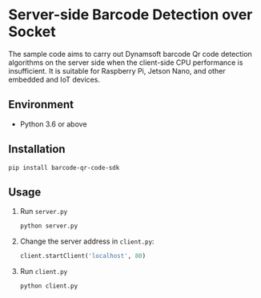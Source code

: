 # Server-side Barcode Detection over Socket

The sample code aims to carry out Dynamsoft barcode Qr code detection algorithms on the server side when the client-side CPU performance is insufficient. It is suitable for Raspberry Pi, Jetson Nano, and other embedded and IoT devices. 

## Environment

- Python 3.6 or above

## Installation
```
pip install barcode-qr-code-sdk
```

## Usage
1. Run `server.py`

    ```bash
    python server.py
    ```
2. Change the server address in `client.py`:

    ```python
    client.startClient('localhost', 80)
    ```
3. Run `client.py`

    ```bash
    python client.py
    ```

